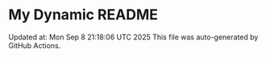 # My Dynamic README
Updated at: Mon Sep  8 21:18:06 UTC 2025
This file was auto-generated by GitHub Actions.
